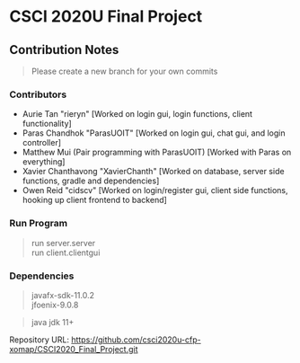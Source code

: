 # CSCI 2020U Final Project

## Contribution Notes  

> Please create a new branch for your own commits

### Contributors  

- Aurie Tan "rieryn"
[Worked on login gui, login functions, client functionality]
- Paras Chandhok "ParasUOIT"
[Worked on login gui, chat gui, and login controller]
- Matthew Mui (Pair programming with ParasUOIT)
[Worked with Paras on everything]
- Xavier Chanthavong "XavierChanth"
[Worked on database, server side functions, gradle and dependencies]
- Owen Reid "cidscv"
[Worked on login/register gui, client side functions, hooking up client frontend to backend]

### Run Program  

> run server.server  
> run client.clientgui  

### Dependencies  

> javafx-sdk-11.0.2  
> jfoenix-9.0.8

> java jdk 11+  

Repository URL: https://github.com/csci2020u-cfp-xomap/CSCI2020_Final_Project.git
